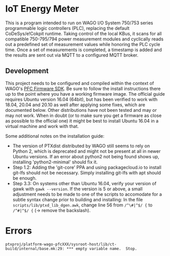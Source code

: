 # IoT Energy Meter

This is a program intended to run on WAGO I/O System 750/753 series programmable logic controllers (PLC), replacing the
default CoDeSys/e!Cokpit runtime. Taking control of the local KBus, it scans for all compatible 750-795/794 power
measurement modules and cyclically reads out a predefined set of measurement values while honoring the PLC cycle time.
Once a set of measurements is completed, a timestamp is added and the results are sent out via MQTT to a configured MQTT
broker.


## Development

This project needs to be configured and compiled within the context of WAGO's [PFC Firmware
SDK](https://github.com/WAGO/pfc-firmware-sdk). Be sure to follow the install instructions there up to the point where
you have a working firmware image. The official guide requires Ubuntu version 16.04 (64bit), but has been verified to
work with 18.04, 20.04 and 20.10 as well after applying some fixes, which are documented below. Other distributions have
not been tested and may or may not work. When in doubt (or to make sure you get a firmware as close as possible to the
official one) it might be best to install Ubuntu 16.04 in a virtual machine and work with that.

Some additional notes on the installation guide:
* The version of PTXdist distributed by WAGO still seems to rely on Python 2, which is deprecated and might not be
  present at all in newer Ubuntu versions. If an error about python2 not being found shows up, installing
  'python2-minimal' should fix it.
* Step 1.2: Adding the 'git-core' PPA and using packagecloud.io to install git-lfs should not be necessary. Simply
  installing git-lfs with apt should be enough.
* Step 3.3: On systems other than Ubuntu 16.04, verify your version of gawk with `gawk --version`. If the version is
  5 or above, a small adjustment needs to be made to one of the scripts to accomodate for a subtle syntax change prior
  to building and installing: In the file `scripts/lib/ptxd_lib_dgen.awk`, change line 56 from `/^\#|^$/ {` to
  `/^#|^$/ {` (-> remove the backslash).

# Errors
```
ptxproj/platform-wago-pfcXXX/sysroot-host/lib/ct-build/internal/base.mk:29: *** empty variable name.  Stop.
```

